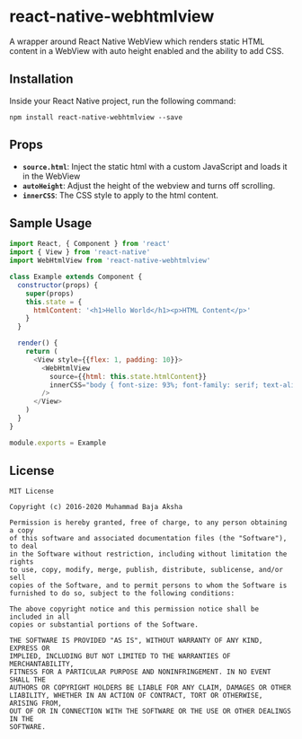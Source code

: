 # **react-native-webhtmlview**

A wrapper around React Native WebView which renders static HTML content in a WebView with auto height enabled and the ability to add CSS.

## **Installation**

Inside your React Native project, run the following command:

  `npm install react-native-webhtmlview --save`

## **Props**

- **`source.html`**: Inject the static html with a custom JavaScript and loads it in the WebView
- **`autoHeight`**: Adjust the height of the webview and turns off scrolling.
- **`innerCSS`**: The CSS style to apply to the html content.

## **Sample Usage**

```javascript
import React, { Component } from 'react'
import { View } from 'react-native'
import WebHtmlView from 'react-native-webhtmlview'

class Example extends Component {
  constructor(props) {
    super(props)
    this.state = {
      htmlContent: '<h1>Hello World</h1><p>HTML Content</p>'
    }
  }

  render() {
    return (
      <View style={{flex: 1, padding: 10}}>
        <WebHtmlView
          source={{html: this.state.htmlContent}}
          innerCSS="body { font-size: 93%; font-family: serif; text-align: justify }"
        />
      </View>
    )
  }
}

module.exports = Example
```

## **License**

```
MIT License

Copyright (c) 2016-2020 Muhammad Baja Aksha

Permission is hereby granted, free of charge, to any person obtaining a copy
of this software and associated documentation files (the "Software"), to deal
in the Software without restriction, including without limitation the rights
to use, copy, modify, merge, publish, distribute, sublicense, and/or sell
copies of the Software, and to permit persons to whom the Software is
furnished to do so, subject to the following conditions:

The above copyright notice and this permission notice shall be included in all
copies or substantial portions of the Software.

THE SOFTWARE IS PROVIDED "AS IS", WITHOUT WARRANTY OF ANY KIND, EXPRESS OR
IMPLIED, INCLUDING BUT NOT LIMITED TO THE WARRANTIES OF MERCHANTABILITY,
FITNESS FOR A PARTICULAR PURPOSE AND NONINFRINGEMENT. IN NO EVENT SHALL THE
AUTHORS OR COPYRIGHT HOLDERS BE LIABLE FOR ANY CLAIM, DAMAGES OR OTHER
LIABILITY, WHETHER IN AN ACTION OF CONTRACT, TORT OR OTHERWISE, ARISING FROM,
OUT OF OR IN CONNECTION WITH THE SOFTWARE OR THE USE OR OTHER DEALINGS IN THE
SOFTWARE.
```
